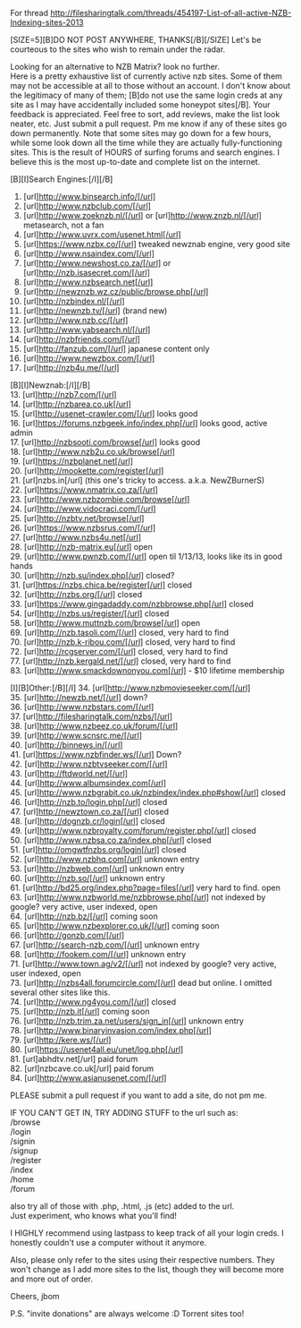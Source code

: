 For thread http://filesharingtalk.com/threads/454197-List-of-all-active-NZB-Indexing-sites-2013

[SIZE=5][B]DO NOT POST ANYWHERE, THANKS[/B][/SIZE]
Let's be courteous to the sites who wish to remain under the radar.<BR>

Looking for an alternative to NZB Matrix? look no further.<BR>
Here is a pretty exhaustive list of currently active nzb sites. Some of them may not be accessible at all to those without an account. I don't know about the legitimacy of many of them; [B]do not use the same login creds at any site as I may have accidentally included some honeypot sites[/B]. Your feedback is appreciated. 
Feel free to sort, add reviews, make the list look neater, etc. Just submit a pull request. Pm me know if any of these sites go down permanently. Note that some sites may go down for a few hours, while some look down all the time while they are actually fully-functioning sites. 
This is the result of HOURS of surfing forums and search engines. I believe this is the most up-to-date and complete list on the internet.

[B][I]Search Engines:[/I][/B]<BR>
1.  [url]http://www.binsearch.info/[/url]<BR>
2.  [url]http://www.nzbclub.com/[/url]<BR>
3.  [url]http://www.zoeknzb.nl/[/url] or [url]http://www.znzb.nl/[/url] metasearch, not a fan<BR>
4.  [url]http://www.uvrx.com/usenet.html[/url]<BR>
5.  [url]https://www.nzbx.co/[/url] tweaked newznab engine, very good site<BR>
6.  [url]http://www.nsaindex.com/[/url]<BR>
7.  [url]http://www.newshost.co.za/[/url] or [url]http://nzb.isasecret.com/[/url]<BR>
8.  [url]http://www.nzbsearch.net[/url]<BR>
9.  [url]http://newznzb.wz.cz/public/browse.php[/url]<BR>
10. [url]http://nzbindex.nl/[/url]<BR>
11. [url]http://newnzb.tv/[/url] (brand new)<BR>
12. [url]http://www.nzb.cc/[/url]<BR>
55. [url]http://www.yabsearch.nl/[/url]<BR>
56. [url]http://nzbfriends.com/[/url]<BR>
57. [url]http://fanzub.com/[/url] japanese content only<BR>
59. [url]http://www.newzbox.com/[/url]<BR>
62. [url]http://nzb4u.me/[/url]<BR>

[B][I]Newznab:[/I][/B]<BR>
13. [url]http://nzb7.com/[/url]<BR>
14. [url]http://nzbarea.co.uk[/url]<BR>
15. [url]http://usenet-crawler.com/[/url] looks good<BR>
16. [url]https://forums.nzbgeek.info/index.php[/url] looks good, active admin<BR>
17. [url]http://nzbsooti.com/browse[/url] looks good<BR>
18. [url]http://www.nzb2u.co.uk/browse[/url]<BR>
19. [url]https://nzbplanet.net[/url]<BR>
20. [url]http://mookette.com/register[/url]<BR>
21. [url]nzbs.in[/url] (this one's tricky to access. a.k.a. NewZBurnerS)<BR>
22. [url]https://www.nmatrix.co.za/[/url]<BR>
23. [url]http://www.nzbzombie.com/browse[/url]<BR>
24. [url]http://www.vidocraci.com/[/url]<BR>
25. [url]http://nzbtv.net/browse[/url]<BR>
26. [url]https://www.nzbsrus.com/[/url]<BR>
27. [url]http://www.nzbs4u.net[/url]<BR>
28. [url]http://nzb-matrix.eu[/url] open<BR>
29. [url]http://www.pwnzb.com/[/url] open til 1/13/13, looks like its in good hands<BR>
30. [url]http://nzb.su/index.php[/url] closed?<BR>
31. [url]https://nzbs.chica.be/register[/url] closed<BR>
32. [url]http://nzbs.org/[/url] closed<BR>
33. [url]https://www.gingadaddy.com/nzbbrowse.php[/url] closed<BR>
54. [url]http://nzbs.us/register/[/url] closed<BR>
58. [url]http://www.muttnzb.com/browse[/url] open<BR>
69. [url]http://nzb.tasoli.com/[/url] closed, very hard to find<BR>
70. [url]http://nzb.k-ribou.com/[/url] closed, very hard to find<BR>
72. [url]http://rcgserver.com/[/url] closed, very hard to find<BR>
77. [url]http://nzb.kergald.net/[/url] closed, very hard to find<BR>
83. [url]http://www.smackdownonyou.com[/url] - $10 lifetime membership<BR>

[I][B]Other:[/B][/I]
34. [url]http://www.nzbmovieseeker.com/[/url]<BR>
35. [url]http://newzb.net/[/url] down?<BR>
36. [url]http://www.nzbstars.com/[/url]<BR>
37. [url]http://filesharingtalk.com/nzbs/[/url]<BR>
38. [url]http://www.nzbeez.co.uk/forum/[/url]<BR>
39. [url]http://www.scnsrc.me/[/url]<BR>
40. [url]http://binnews.in/[/url]<BR>
41. [url]https://www.nzbfinder.ws/[/url] Down?<BR>
42. [url]http://www.nzbtvseeker.com/[/url]<BR>
43. [url]http://ftdworld.net/[/url]<BR>
44. [url]http://www.albumsindex.com[/url] <BR>
45. [url]http://www.nzbgrabit.co.uk/nzbindex/index.php#show[/url] closed<BR>
46. [url]http://nzb.to/login.php[/url] closed<BR>
47. [url]http://newztown.co.za/[/url] closed<BR>
48. [url]http://dognzb.cr/login[/url] closed<BR>
49. [url]http://www.nzbroyalty.com/forum/register.php[/url] closed<BR>
50. [url]http://www.nzbsa.co.za/index.php[/url] closed<BR>
51. [url]http://omgwtfnzbs.org/login[/url] closed<BR>
52. [url]http://www.nzbhq.com[/url] unknown entry<BR>
53. [url]http://nzbweb.com[/url] unknown entry<BR>
60. [url]http://nzb.so/[/url] unknown entry<BR>
61. [url]http://bd25.org/index.php?page=files[/url] very hard to find. open<BR>
63. [url]http://www.nzbworld.me/nzbbrowse.php[/url] not indexed by google? very active, user indexed, open<BR>
64. [url]http://nzb.bz/[/url] coming soon<BR>
65. [url]http://www.nzbexplorer.co.uk/[/url] coming soon<BR>
66. [url]http://gonzb.com/[/url] <BR>
67. [url]http://search-nzb.com/[/url] unknown entry<BR>
68. [url]http://fookem.com/[/url] unknown entry<BR>
71. [url]http://www.town.ag/v2/[/url] not indexed by google? very active, user indexed, open<BR>
73. [url]http://nzbs4all.forumcircle.com/[/url] dead but online. I omitted several other sites like this.<BR>
74. [url]http://www.ng4you.com/[/url] closed<BR>
75. [url]http://nzb.it[/url] coming soon<BR>
76. [url]http://nzb.trim.za.net/users/sign_in[/url] unknown entry<BR>
78. [url]http://www.binaryinvasion.com/index.php[/url]<BR>
79. [url]http://kere.ws/[/url]<BR>
80. [url]https://usenet4all.eu/unet/log.php[/url]<BR>
81. [url]abhdtv.net[/url] paid forum<BR>
82. [url]nzbcave.co.uk[/url] paid forum<BR>
84. [url]http://www.asianusenet.com/[/url]<BR>

PLEASE submit a pull request if you want to add a site, do not pm me.<BR>

IF YOU CAN'T GET IN, TRY ADDING STUFF to the url such as:<BR>
/browse<BR>
/login<BR>
/signin<BR>
/signup<BR>
/register<BR>
/index<BR>
/home<BR>
/forum<BR>

also try all of those with .php, .html, .js (etc) added to the url.<BR>
Just experiment, who knows what you'll find!<BR>

I HIGHLY recommend using lastpass to keep track of all your login creds. I honestly couldn't use a computer without it anymore.

Also, please only refer to the sites using their respective numbers. They won't change as I add more sites to the list, though they will become more and more out of order.

Cheers,
jbom

P.S. "invite donations" are always welcome :D Torrent sites too!
